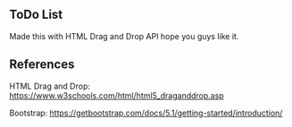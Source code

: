 ## ToDo List

Made this with HTML Drag and Drop API hope you guys like it.

## References

HTML Drag and Drop: https://www.w3schools.com/html/html5_draganddrop.asp

Bootstrap: https://getbootstrap.com/docs/5.1/getting-started/introduction/
